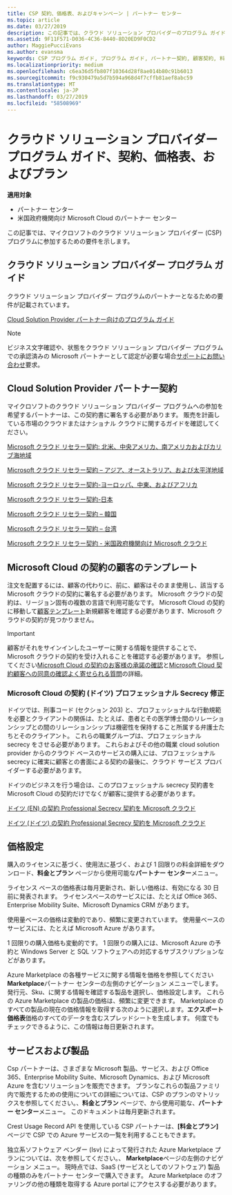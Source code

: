 ```yaml
---
title: CSP 契約、価格表、およびキャンペーン | パートナー センター
ms.topic: article
ms.date: 03/27/2019
description: この記事では、クラウド ソリューション プロバイダーのプログラム ガイド、パートナー契約、顧客契約、料金表、提供できる製品とサービスへのリンクを示します。
ms.assetid: 9F11F571-D036-4C36-8440-8D20ED9F0CD2
author: MaggiePucciEvans
ms.author: evansma
keywords: CSP プログラム ガイド, プログラム ガイド, パートナー契約, 顧客契約, 料金表, キャンペーン
ms.localizationpriority: medium
ms.openlocfilehash: c6ea36d5fb807f10364d28f8ae014b80c91b6013
ms.sourcegitcommit: f9c930479a5d7b594a968d4f7cffb81aef8abc59
ms.translationtype: MT
ms.contentlocale: ja-JP
ms.lasthandoff: 03/27/2019
ms.locfileid: "58508969"
---
```

# <a name="cloud-solution-provider-program-guide-agreements-price-lists-and-offers"></a>クラウド ソリューション プロバイダー プログラム ガイド、契約、価格表、およびプラン

**適用対象**

-  パートナー センター
-  米国政府機関向け Microsoft Cloud のパートナー センター


この記事では、マイクロソフトのクラウド ソリューション プロバイダー (CSP) プログラムに参加するための要件を示します。

## <a name="cloud-solution-provider-program-guide"></a>クラウド ソリューション プロバイダー プログラム ガイド

クラウド ソリューション プロバイダー プログラムのパートナーとなるための要件が記載されています。

[Cloud Solution Provider パートナー向けのプログラム ガイド](https://go.microsoft.com/fwlink/p/?LinkId=617100)

>[!Note]
>ビジネス文字確認や、状態をクラウド ソリューション プロバイダー プログラムでの承認済みの Microsoft パートナーとして認定が必要な場合[サポートにお問い合わせ](https://partner.microsoft.com/pcv/servicerequests/create)要求。

## <a name="cloud-solution-provider-partner-agreement"></a>Cloud Solution Provider パートナー契約

マイクロソフトのクラウド ソリューション プロバイダー プログラムへの参加を希望するパートナーは、この契約書に署名する必要があります。 販売を計画している市場のクラウドまたはナショナル クラウドに関するガイドを確認してください。

[Microsoft クラウド リセラー契約: 北米、中央アメリカ、南アメリカおよびカリブ海地域](https://download.microsoft.com/download/2/C/8/2C8CAC17-FCE7-4F51-9556-4D77C7022DF5/MCRA2018_AOC_ENG_Sep2018_CR.pdf)

[Microsoft クラウド リセラー契約 – アジア、オーストラリア、および太平洋地域](https://download.microsoft.com/download/2/C/8/2C8CAC17-FCE7-4F51-9556-4D77C7022DF5/MCRA2018_APOC_ENG_Mar2019_CR.pdf)

[Microsoft クラウド リセラー契約-ヨーロッパ、中東、およびアフリカ](https://download.microsoft.com/download/2/C/8/2C8CAC17-FCE7-4F51-9556-4D77C7022DF5/MCRA2018_EOC_ENG_Sep2018_CR.pdf)

[Microsoft クラウド リセラー契約-日本](https://download.microsoft.com/download/2/C/8/2C8CAC17-FCE7-4F51-9556-4D77C7022DF5/MCRA2018_JPN_ENG_Sep2018_CR.pdf)

[Microsoft クラウド リセラー契約 – 韓国](https://download.microsoft.com/download/2/C/8/2C8CAC17-FCE7-4F51-9556-4D77C7022DF5/MCRA2018_KOR_ENG_Sep2018_CR.pdf)

[Microsoft クラウド リセラー契約 – 台湾](https://download.microsoft.com/download/2/C/8/2C8CAC17-FCE7-4F51-9556-4D77C7022DF5/MCRA2018_TAI_ENG_Sep2018_CR.pdf)

[Microsoft クラウド リセラー契約 - 米国政府機関向け Microsoft クラウド](https://download.microsoft.com/download/2/C/8/2C8CAC17-FCE7-4F51-9556-4D77C7022DF5/MCRA2018_AOC_USGCC_ENG_Feb2019_CR.pdf)

## <a name="microsoft-cloud-agreement-customer-templates"></a>Microsoft Cloud の契約の顧客のテンプレート

注文を配置するには、顧客の代わりに、前に、顧客はそのまま使用し、該当する Microsoft クラウドの契約に署名する必要があります。 Microsoft クラウドの契約は、リージョン固有の複数の言語で利用可能なです。 Microsoft Cloud の契約に移動して[顧客テンプレート](agreements.md)新規顧客を確認する必要があります、Microsoft クラウドの契約が見つかりません。

>[!IMPORTANT]
>顧客がそれをサインインしたユーザーに関する情報を提供することで、Microsoft クラウドの契約を受け入れることを確認する必要があります。 参照してください[Microsoft Cloud の契約のお客様の承諾の確認](confirm-consent.md)と[Microsoft Cloud 契約顧客への同意の確認よく寄せられる質問](confirm-consent-faq.md)の詳細。

### <a name="professional-secrecy-amendment-to-the-microsoft-cloud-agreement-germany"></a>Microsoft Cloud の契約 (ドイツ) プロフェッショナル Secrecy 修正

ドイツでは、刑事コード (セクション 203) と、プロフェッショナルな行動規範を必要とクライアントの関係は、たとえば、患者とその医学博士間のリレーションシップとの間のリレーションシップは機密性を保持すること所属する弁護士たちとそのクライアント。 これらの職業グループは、プロフェッショナル secrecy をさせる必要があります。 これらおよびその他の職業 cloud solution provider からのクラウド ベースのサービスの購入には、プロフェッショナル secrecy に確実に顧客との書面による契約の最後に、クラウド サービス プロバイダーする必要があります。

ドイツのビジネスを行う場合は、このプロフェッショナル secrecy 契約書を Microsoft Cloud の契約だけでなくが顧客に提供する必要があります。

[ドイツ (EN) の契約 Professional Secrecy 契約を Microsoft クラウド](https://go.microsoft.com/fwlink/?linkid=2030827&clcid=0x409)

[ドイツ (ドイツ) の契約 Professional Secrecy 契約を Microsoft クラウド](https://go.microsoft.com/fwlink/?linkid=2030827&clcid=0x407)

## <a name="pricing"></a>価格設定

購入のライセンスに基づく、使用法に基づく、および 1 回限りの料金詳細をダウンロード、**料金とプラン** ページから使用可能な**パートナー センター**メニュー。

ライセンス ベースの価格表は毎月更新され、新しい価格は、有効になる 30 日前に発表されます。 ライセンスベースのサービスには、たとえば Office 365、Enterprise Mobility Suite、Microsoft Dynamics CRM があります。 

使用量ベースの価格は変動的であり、頻繁に変更されています。 使用量ベースのサービスには、たとえば Microsoft Azure があります。

1 回限りの購入価格も変動的です。 1 回限りの購入には、Microsoft Azure の予約と Windows Server と SQL ソフトウェアへの対応するサブスクリプションなどがあります。

Azure Marketplace の各種サービスに関する情報を価格を参照してください**Marketplace**パートナー センターの左側のナビゲーション メニューでします。 発行元、Sku、に関する情報を確認する製品を選択し、価格設定します。 これらの Azure Marketplace の製品の価格は、頻繁に変更できます。 Marketplace のすべての製品の現在の価格情報を取得する次のように選択します。**エクスポート価格表**価格のすべてのデータを含むスプレッドシートを生成します。 何度でもチェックできるように、この情報は毎日更新されます。

## <a name="offers"></a>サービスおよび製品

Csp パートナーは、さまざまな Microsoft 製品、サービス、および Office 365、Enterprise Mobility Suite、Microsoft Dynamics、および Microsoft Azure を含むソリューションを販売できます。 プランなこれらの製品ファミリ内で販売するための使用についての詳細については、CSP のプランのマトリックスを参照してください。、**料金とプラン** ページで、から使用可能な、**パートナー センター**メニュー。 このドキュメントは毎月更新されます。

Crest Usage Record API を使用している CSP パートナーは、**[料金とプラン]** ページで CSP での Azure サービスの一覧を利用することもできます。

独立系ソフトウェア ベンダー (Isv) によって発行された Azure Marketplace プランについては、次を参照してください。、 **Marketplace**ページの左側のナビゲーション メニュー。 現時点では、SaaS (サービスとしてのソフトウェア) 製品の種類のみをパートナー センターで購入できます。 Azure Marketplace のオファリングの他の種類を取得する Azure portal にアクセスする必要があります。
